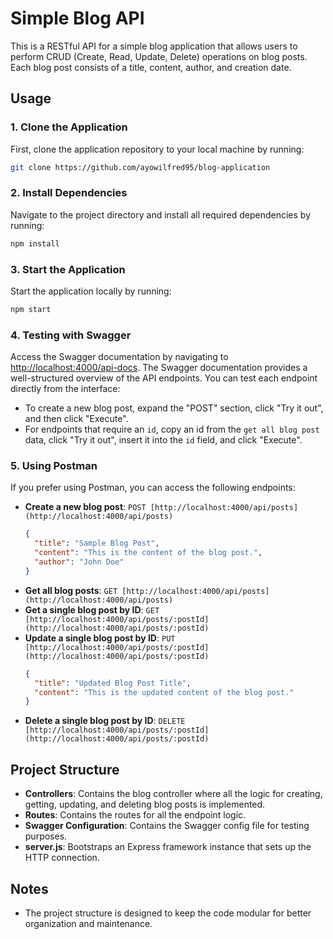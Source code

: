 # Simple Blog API

This is a RESTful API for a simple blog application that allows users to perform CRUD (Create, Read, Update, Delete) operations on blog posts. Each blog post consists of a title, content, author, and creation date.

## Usage

### 1. Clone the Application
First, clone the application repository to your local machine by running:
```bash
git clone https://github.com/ayowilfred95/blog-application
```

### 2. Install Dependencies
Navigate to the project directory and install all required dependencies by running:
```bash
npm install
```

### 3. Start the Application
Start the application locally by running:
```bash
npm start
```

### 4. Testing with Swagger
Access the Swagger documentation by navigating to [http://localhost:4000/api-docs](http://localhost:4000/api-docs). The Swagger documentation provides a well-structured overview of the API endpoints. You can test each endpoint directly from the interface:
- To create a new blog post, expand the "POST" section, click "Try it out", and then click "Execute".
- For endpoints that require an `id`, copy an id from the `get all blog post` data, click "Try it out", insert it into the `id` field, and click "Execute".

### 5. Using Postman
If you prefer using Postman, you can access the following endpoints:
- **Create a new blog post**: `POST [http://localhost:4000/api/posts](http://localhost:4000/api/posts)`
  ```json
  {
    "title": "Sample Blog Post",
    "content": "This is the content of the blog post.",
    "author": "John Doe"
  }
  ```
- **Get all blog posts**: `GET [http://localhost:4000/api/posts](http://localhost:4000/api/posts)`
- **Get a single blog post by ID**: `GET [http://localhost:4000/api/posts/:postId](http://localhost:4000/api/posts/:postId)`
- **Update a single blog post by ID**: `PUT [http://localhost:4000/api/posts/:postId](http://localhost:4000/api/posts/:postId)`
  ```json
  {
    "title": "Updated Blog Post Title",
    "content": "This is the updated content of the blog post."
  }
  ```
- **Delete a single blog post by ID**: `DELETE [http://localhost:4000/api/posts/:postId](http://localhost:4000/api/posts/:postId)`

## Project Structure

- **Controllers**: Contains the blog controller where all the logic for creating, getting, updating, and deleting blog posts is implemented.
- **Routes**: Contains the routes for all the endpoint logic.
- **Swagger Configuration**: Contains the Swagger config file for testing purposes.
- **server.js**: Bootstraps an Express framework instance that sets up the HTTP connection.

## Notes

- The project structure is designed to keep the code modular for better organization and maintenance.
